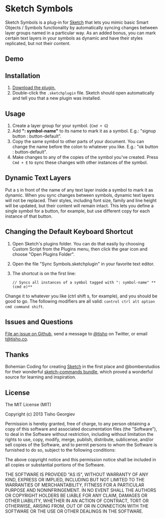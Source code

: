 # Sketch Symbols

Sketch Symbols is a plug-in for [Sketch](http://bohemiancoding.com/sketch/) that lets you mimic basic Smart Objects / Symbols functionality by automatically syncing changes between layer groups named in a particular way. As an added bonus, you can mark certain text layers in your symbols as dynamic and have their styles replicated, but not their content.

## Demo

## Installation

1. [Download the plugin.](https://github.com/tisho/sketch-plugins/archive/master.zip)
2. Double-click the `.sketchplugin` file. Sketch should open
   automatically and tell you that a new plugin was installed.

## Usage

1. Create a layer group for your symbol. (`Cmd + G`)
2. Add **": symbol-name"** to its name to mark it as a symbol. E.g.: "signup
   button : button-default".
3. Copy the same symbol to other parts of your document. You
   can change the name before the colon to whatever you like.
E.g.: "ok button : button-default".
4. Make changes to any of the copies of the symbol you've created. Press
   `Cmd + E` to sync these changes with other instances of the symbol.

## Dynamic Text Layers

Put a `$` in front of the name of any text layer inside a symbol to mark
it as dynamic. When you sync changes between symbols, dynamic text layers will
not be replaced. Their styles, including font size, family and line height will be updated, but their content will remain
intact. This lets you define a single symbol for a button, for example, but use
different copy for each instance of that button.

## Changing the Default Keyboard Shortcut

1. Open Sketch's plugins folder. You can do that easily by choosing
   Custom Script from the Plugins menu, then click the gear icon and
choose "Open Plugins Folder".
2. Open the file "Sync Symbols.sketchplugin" in your favorite text
   editor.
3. The shortcut is on the first line:

    ```
    // Syncs all instances of a symbol tagged with ": symbol-name" **(cmd e)**
    ```

  Change it to whatever you like (ctrl shift s, for example), and you
should be good to go. The following modifiers are all valid: `control ctrl alt option cmd command shift`.

## Issues and Questions

[File an issue on Github](https://github.com/tisho/sketch-plugins/issues), send a message to [@tisho](http://twitter.com/tisho) on Twitter, or email <t@tisho.co>.

## Thanks

Bohemian Coding for creating [Sketch](http://bohemiancoding.com/sketch/) in the first place and @bomberstudios for their wonderful [sketch-commands bundle](https://github.com/bomberstudios/sketch-commands), which proved a wonderful source for learning and inspiration.

## License

The MIT License (MIT)

Copyright (c) 2013 Tisho Georgiev

Permission is hereby granted, free of charge, to any person obtaining a copy
of this software and associated documentation files (the "Software"), to deal
in the Software without restriction, including without limitation the rights
to use, copy, modify, merge, publish, distribute, sublicense, and/or sell
copies of the Software, and to permit persons to whom the Software is
furnished to do so, subject to the following conditions:

The above copyright notice and this permission notice shall be included in
all copies or substantial portions of the Software.

THE SOFTWARE IS PROVIDED "AS IS", WITHOUT WARRANTY OF ANY KIND, EXPRESS OR
IMPLIED, INCLUDING BUT NOT LIMITED TO THE WARRANTIES OF MERCHANTABILITY,
FITNESS FOR A PARTICULAR PURPOSE AND NONINFRINGEMENT. IN NO EVENT SHALL THE
AUTHORS OR COPYRIGHT HOLDERS BE LIABLE FOR ANY CLAIM, DAMAGES OR OTHER
LIABILITY, WHETHER IN AN ACTION OF CONTRACT, TORT OR OTHERWISE, ARISING FROM,
OUT OF OR IN CONNECTION WITH THE SOFTWARE OR THE USE OR OTHER DEALINGS IN
THE SOFTWARE.
